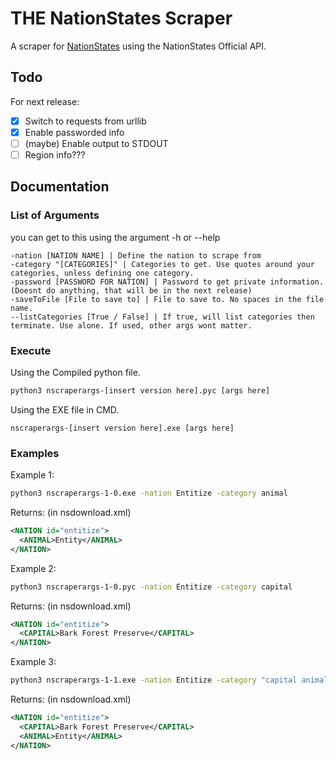 # THE NationStates Scraper
A scraper for [NationStates](http://nationstates.net) using the NationStates Official API.

## Todo

For next release:
- [X] Switch to requests from urllib
- [X] Enable passworded info
- [ ] (maybe) Enable output to STDOUT
- [ ] Region info???

## Documentation

### List of Arguments

you can get to this using the argument -h or --help

```
-nation [NATION NAME] | Define the nation to scrape from
-category "[CATEGORIES]" | Categories to get. Use quotes around your categories, unless defining one category.
-password [PASSWORD FOR NATION] | Password to get private information. (Doesnt do anything, that will be in the next release)
-saveToFile [File to save to] | File to save to. No spaces in the file name.
--listCategories [True / False] | If true, will list categories then terminate. Use alone. If used, other args wont matter.
```

### Execute

Using the Compiled python file.
```bash
python3 nscraperargs-[insert version here].pyc [args here]
```

Using the EXE file in CMD.
```
nscraperargs-[insert version here].exe [args here]
```

### Examples
Example 1:

```bash
python3 nscraperargs-1-0.exe -nation Entitize -category animal
```

Returns:
(in nsdownload.xml)
```xml
<NATION id="entitize">
  <ANIMAL>Entity</ANIMAL>
</NATION>
```

Example 2:
```bash
python3 nscraperargs-1-0.pyc -nation Entitize -category capital
```

Returns:
(in nsdownload.xml)
```xml
<NATION id="entitize">
  <CAPITAL>Bark Forest Preserve</CAPITAL>
</NATION>
```

Example 3:
```bash
python3 nscraperargs-1-1.exe -nation Entitize -category "capital animal"
```

Returns:
(in nsdownload.xml)
```xml
<NATION id="entitize">
  <CAPITAL>Bark Forest Preserve</CAPITAL>
  <ANIMAL>Entity</ANIMAL>
</NATION>
```
